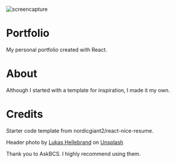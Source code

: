 ![screencapture](https://user-images.githubusercontent.com/71401585/115097061-018b9380-9ef6-11eb-9cb4-dc44be524480.jpg)

# Portfolio

My personal portfolio created with React.



# About

Although I started with a template for inspiration, I made it my own.

# Credits

Starter code template from nordicgiant2/react-nice-resume.

Header photo by <a href="https://unsplash.com/@aguynamedlukas?utm_source=unsplash&utm_medium=referral&utm_content=creditCopyText">Lukas Hellebrand</a> on <a href="https://unsplash.com/s/photos/dark-macbook?utm_source=unsplash&utm_medium=referral&utm_content=creditCopyText">Unsplash</a>

Thank you to AskBCS. I highly recommend using them.
